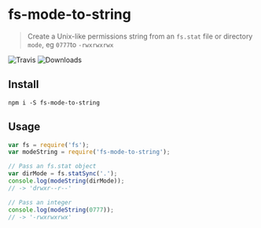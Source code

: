 fs-mode-to-string
=================
> Create a Unix-like permissions string from an `fs.stat` file or directory `mode`, eg `0777`to `-rwxrwxrwx`

![Travis](https://img.shields.io/travis/andreaspizsa/fs-node-to-string.svg?style=flat-square)
![Downloads](https://img.shields.io/npm/dm/fs-node-to-string.svg?style=flat-square)


## Install

    npm i -S fs-mode-to-string

## Usage

```` javascript
var fs = require('fs');
var modeString = require('fs-mode-to-string');

// Pass an fs.stat object
var dirMode = fs.statSync('.');
console.log(modeString(dirMode));
// -> 'drwxr--r--'

// Pass an integer
console.log(modeString(0777));
// -> '-rwxrwxrwx'

````
